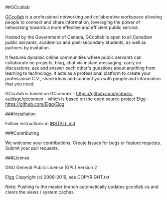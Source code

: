 ##GCcollab

[GCcollab](https://gccollab.ca/) is a professional networking and collaborative workspace allowing
people to connect and share information, leveraging the power of networking
towards a more effective and efficient public service. 

Hosted by the Government of Canada, GCcollab is open to all Canadian
public servants, academics and post-secondary students, as well as partners by
invitation. 

It features dynamic online communities where public servants can
collaborate on projects, blog, chat via instant messaging, carry on
discussions, ask and answer each other's questions about anything from learning
to technology. It acts as a professional platform to create your professional
C.V., share ideas and connect you with people and information that you need.

GCcollab is based on GCconnex - https://github.com/gctools-outilsgc/gcconnex - which is based on the open source project Elgg - https://github.com/Elgg/Elgg


###Installation

Follow instructions in [INSTALL.md](https://github.com/gctools-outilsgc/gccollab/blob/gccollab/INSTALL.md)


###Contributing

We welcome your contributions. Create Issues for bugs or feature requests.
Submit your pull requests.


###License

GNU General Public License (GPL) Version 2

Elgg Copyright (c) 2008-2016, see COPYRIGHT.txt

Note: Pushing to the master branch automatically updates gccollab.ca and clears the views / system caches.
